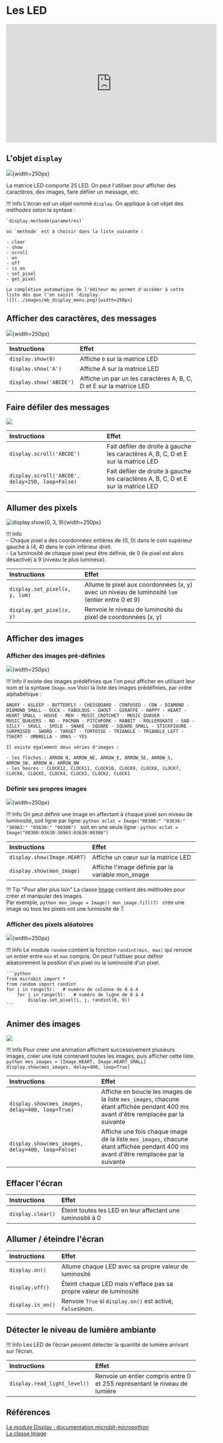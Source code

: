 # Les LED

<iframe width="560" height="315" src="https://www.youtube.com/embed/eRhlaXqT-0w" frameborder="0" allow="accelerometer; autoplay; clipboard-write; encrypted-media; gyroscope; picture-in-picture" allowfullscreen></iframe>


## L'objet `display`
![](../images/mb_display.png){width=250px}


La matrice LED comporte 25 LED. On peut l'utiliser pour afficher des caractères, des images, faire défiler un message, etc.  

!!! Info
    L'écran est un *objet* nommé `display`. On applique à cet objet des *méthodes* selon la syntaxe :

    `display.methode(parametres)`

    où `methode` est à choisir dans la liste suivante :

    - clear
    - show
    - scroll
    - on
    - off
    - is_on
    - set_pixel
    - get_pixel

    La complétion automatique de l'éditeur mu permet d'accéder à cette liste dès que l'on saisit `display.`  
    ![](../images/mb_display_menu.png){width=250px}

## Afficher des caractères, des messages

![](../images/mb_display_a.png){width=250px}  

|Instructions|Effet|
| :--- | :--- |
|`display.show(0)`|Affiche `0` sur la matrice LED|
|`display.show('A')`|Affiche A sur la matrice LED|
|`display.show('ABCDE')`|Affiche un par un les caractères A, B, C, D et E sur la matrice LED|


## Faire défiler des messages

![](../images/mb_display_defil_abcde.gif)  


|Instructions|Effet|
| :--- | :--- |
|`display.scroll('ABCDE')`|Fait défiler de droite à gauche les caractères A, B, C, D et E sur la matrice LED|
|`display.scroll('ABCDE', delay=250, loop=False)`|Fait défiler de droite à gauche les caractères A, B, C, D et E sur la matrice LED|


## Allumer des pixels

![](../images/mb_display_pixel.png "display.show(0, 3, 9)"){width=250px}  

!!! Info  
    - Chaque pixel a des coordonnées entières de (0, 0) dans le coin supérieur gauche à (4, 4) dans le coin inférieur droit.  
    - La luminosité de chaque pixel peut être définie, de 0 (le pixel est alors désactivé) à 9 (niveau le plus lumineux).

|Instructions|Effet|
| :--- | :--- |
|`display.set_pixel(x, y, lum)`|Allume le pixel aux coordonnées (x, y) avec un niveau de luminosité `lum` (entier entre 0 et 9)|
|`display.get_pixel(x, y)`|Renvoie le niveau de luminosité  du pixel de coordonnées (x, y)|



## Afficher des images
### Afficher des images pré-définies
![](../images/mb_display_coeur.png){width=250px}  

!!! Info
    Il existe des images prédéfinies que l'on peut afficher en utilisant leur nom et la syntaxe `Image.nom`
    Voici la liste des images prédéfinies, par ordre alphabétique :

    ANGRY - ASLEEP - BUTTERFLY - CHESSBOARD - CONFUSED - COW - DIAMOND - DIAMOND_SMALL - DUCK - FABULOUS - GHOST - GIRAFFE - HAPPY - HEART -
    HEART_SMALL - HOUSE - MEH - MUSIC_CROTCHET - MUSIC_QUAVER - MUSIC_QUAVERS - NO - PACMAN - PITCHFORK - RABBIT - ROLLERSKATE - SAD - SILLY - SKULL - SMILE - SNAKE - SQUARE - SQUARE_SMALL - STICKFIGURE - SURPRISED - SWORD - TARGET - TORTOISE - TRIANGLE - TRIANGLE_LEFT - TSHIRT - UMBRELLA - XMAS - YES

    Il existe également deux séries d'images :  

    - les flèches : ARROW_N, ARROW_NE, ARROW_E, ARROW_SE, ARROW_S, ARROW_SW, ARROW_W, ARROW_NW  
    - les heures : CLOCK12, CLOCK11, CLOCK10, CLOCK9, CLOCK8, CLOCK7, CLOCK6, CLOCK5, CLOCK4, CLOCK3, CLOCK2, CLOCK1

### Définir ses propres images
![](../images/mb_display_eclat.png){width=250px}  

!!! Info
    On peut définir une image en affectant à chaque pixel son niveau de luminosité, soit ligne par ligne:
    ```python
    eclat = Image("00300:"
                  "03630:"
                  "36963:"
                  "03630:"
                  "00300")
    ```
    soit en une seule ligne :
    ```python
    eclat = Image("00300:03630:36963:03630:00300")
    ```


|Instructions|Effet|
| :--- | :--- |
|`display.show(Image.HEART)`|Affiche un cœur sur la matrice LED|
|`display.show(mon_image)`|Affiche l'image définie par la variable mon_image|

!!! Tip "Pour aller plus loin"
    La classe [Image](https://microbit-micropython.readthedocs.io/fr/latest/image.html) contient des méthodes pour créer et manipuler des images.  
    Par exemple,
    ```python
    mon_image = Image()
    mon_image.fill(7)
    ```
    crée une image où tous les pixels ont une luninosité de 7.

### Afficher des pixels aléatoires
![](../images/mb_display_random.png){width=250px}  

!!! Info
    Le module `random` contient la fonction `randint(min, max)` qui renvoie un entier entre `min` et `max` compris. On peut l'utiliser pour définir aléatoirement la position d'un pixel ou la luminosité d'un pixel.

    ```python
    from microbit import *
    from random import randint
    for i in range(5):   # numéro de colonne de 0 à 4
        for j in range(5):   # numéro de ligne de 0 à 4
            display.set_pixel(i, j, randint(0, 9))
    ```


## Animer des images

![](../images/mb_display_coeurs.gif)  

!!! Info
    Pour créer une animation affichant successivement plusieurs images, créer une liste contenant toutes les images, puis afficher cette liste.
    ```python
    mes_images = [Image.HEART, Image.HEART_SMALL]
    display.show(mes_images, delay=400, loop=True)
    ```

|Instructions|Effet|
| :--- | :--- |
|`display.show(mes_images, delay=400, loop=True)`|Affiche en boucle les images de la liste `mes_images`, chacune étant affichée pendant 400 ms avant d'être remplacée par la suivante|
|`display.show(mes_images, delay=400, loop=False)`|Affiche une fois chaque image de la liste `mes_images`, chacune étant affichée pendant 400 ms avant d'être remplacée par la suivante|




## Effacer l'écran
|Instructions|Effet|
| :--- | :--- |
|`display.clear()`|Éteint toutes les LED en leur affectant une luminosité à 0|

## Allumer / éteindre l'écran
|Instructions|Effet|
| :--- | :--- |
|`display.on()`|Allume chaque LED avec sa propre valeur de luminosité|
|`display.off()`|Éteint chaque LED mais n'efface pas sa propre valeur de luminosité|
|`display.is_on()`|Renvoie `True` si `display.on()` est activé, `False`sinon.|

## Détecter le niveau de lumière ambiante

!!! Info
    Les LED de l’écran peuvent détecter la quantité de lumière arrivant sur l’écran.

|Instructions|Effet|
| :--- | :--- |
|`display.read_light_level()`|Renvoie un entier compris entre 0 et 255 représentant le niveau de lumière|


## Références
[Le module Display : documentation microbit-micropython](https://microbit-micropython.readthedocs.io/en/latest/display.html#module-microbit.display)  
[La classe Image](https://microbit-micropython.readthedocs.io/fr/latest/image.html)
